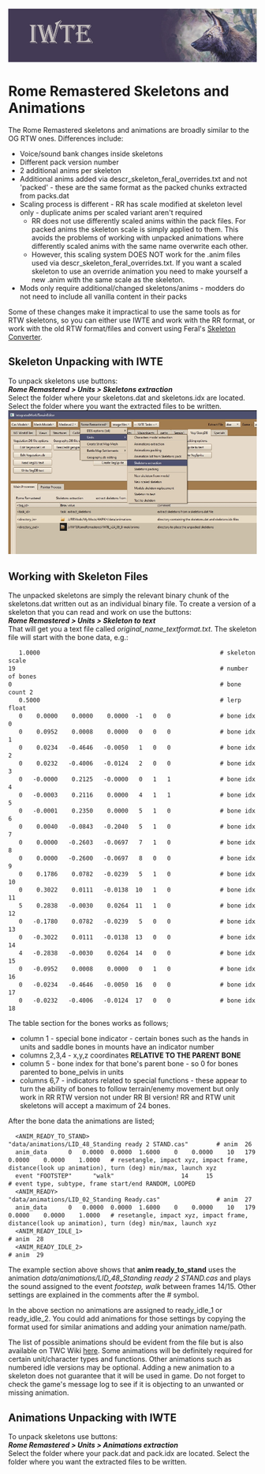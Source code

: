 ![IWTE banner](../IWTEgithub_images/IWTEbanner.jpg)
# Rome Remastered Skeletons and Animations

The Rome Remastered skeletons and animations are broadly similar to the OG RTW ones. Differences include:
* Voice/sound bank changes inside skeletons
* Different pack version number
* 2 additional anims per skeleton
* Additional anims added via descr_skeleton_feral_overrides.txt and not 'packed' - these are the same format as the packed chunks extracted from packs.dat
* Scaling process is different - RR has scale modified at skeleton level only - duplicate anims per scaled variant aren't required
  * RR does not use differently scaled anims within the pack files. For packed anims the skeleton scale is simply applied to them. This avoids the problems of working with unpacked animations where differently scaled anims with the same name overwrite each other.
  * However, this scaling system DOES NOT work for the .anim files used via descr_skeleton_feral_overrides.txt. If you want a scaled skeleton to use an override animation you need to make yourself a new .anim with the same scale as the skeleton. 
* Mods only require additional/changed skeletons/anims - modders do not need to include all vanilla content in their packs

Some of these changes make it impractical to use the same tools as for RTW skeletons, so you can either use IWTE and work with the RR format, or work with the old RTW format/files and convert using Feral's [Skeleton Converter](https://github.com/FeralInteractive/romeremastered/blob/main/tools/SkeletonConverter/SkeletonConverter.md).

## Skeleton Unpacking with IWTE
To unpack skeletons use buttons:  
***Rome Remastered > Units > Skeletons extraction***  
Select the folder where your skeletons.dat and skeletons.idx are located. Select the folder where you want the extracted files to be written. 
![RR skeleton unpacking](../IWTEgithub_images/RR-skeleton-unpacking.jpg)

## Working with Skeleton Files
The unpacked skeletons are simply the relevant binary chunk of the skeletons.dat written out as an individual binary file. To create a version of a skeleton that you can read and work on use the buttons:  
***Rome Remastered > Units > Skeleton to text***  
That will get you a text file called *original_name_textformat.txt*.  The skeleton file will start with the bone data, e.g.:

       1.0000                                                   # skeleton scale 
    19                                                          # number of bones 
    0                                                           # bone count 2
       0.5000                                                   # lerp float 
       0    0.0000    0.0000    0.0000  -1   0   0              # bone idx 0
       0    0.0952    0.0008    0.0000   0   0   0              # bone idx 1
       0    0.0234   -0.4646   -0.0050   1   0   0              # bone idx 2
       0    0.0232   -0.4006   -0.0124   2   0   0              # bone idx 3
       0   -0.0000    0.2125   -0.0000   0   1   1              # bone idx 4
       0   -0.0003    0.2116    0.0000   4   1   1              # bone idx 5
       0   -0.0001    0.2350    0.0000   5   1   0              # bone idx 6
       0    0.0040   -0.0843   -0.2040   5   1   0              # bone idx 7
       0    0.0000   -0.2603   -0.0697   7   1   0              # bone idx 8
       0    0.0000   -0.2600   -0.0697   8   0   0              # bone idx 9
       0    0.1786    0.0782   -0.0239   5   1   0              # bone idx 10
       0    0.3022    0.0111   -0.0138  10   1   0              # bone idx 11
       5    0.2838   -0.0030    0.0264  11   1   0              # bone idx 12
       0   -0.1780    0.0782   -0.0239   5   0   0              # bone idx 13
       0   -0.3022    0.0111   -0.0138  13   0   0              # bone idx 14
       4   -0.2838   -0.0030    0.0264  14   0   0              # bone idx 15
       0   -0.0952    0.0008    0.0000   0   1   0              # bone idx 16
       0   -0.0234   -0.4646   -0.0050  16   0   0              # bone idx 17
       0   -0.0232   -0.4006   -0.0124  17   0   0              # bone idx 18

The table section for the bones works as follows;
* column 1 - special bone indicator - certain bones such as the hands in units and saddle bones in mounts have an indicator number
* columns 2,3,4 - x,y,z coordinates **RELATIVE TO THE PARENT BONE**
* column 5 - bone index for that bone's parent bone - so 0 for bones parented to bone_pelvis in units
* columns 6,7 - indicators related to special functions - these appear to turn the ability of bones to follow terrain/enemy movement but only work in RR RTW version not under RR BI version!
RR and RTW unit skeletons will accept a maximum of 24 bones.

After the bone data the animations are listed;

      <ANIM_READY_TO_STAND>                     "data/animations/LID_48_Standing ready 2 STAND.cas"        # anim  26
      anim_data      0   0.0000  0.0000  1.6000    0    0.0000    10   179    0.0000    0.0000    1.0000   # resetangle, impact xyz, impact frame, distance(look up animation), turn (deg) min/max, launch xyz 
      event "FOOTSTEP"      "walk"                   14     15                                             # event type, subtype, frame start/end RANDOM, LOOPED 
      <ANIM_READY>                              "data/animations/LID_02_Standing Ready.cas"                # anim  27
      anim_data      0   0.0000  0.0000  1.6000    0    0.0000    10   179    0.0000    0.0000    1.0000   # resetangle, impact xyz, impact frame, distance(look up animation), turn (deg) min/max, launch xyz 
      <ANIM_READY_IDLE_1>                                                                                  # anim  28
      <ANIM_READY_IDLE_2>                                                                                  # anim  29

The example section above shows that **anim ready_to_stand** uses the animation *data/animations/LID_48_Standing ready 2 STAND.cas* and plays the sound assigned to the event *footstep, walk* between frames 14/15.  Other settings are explained in the comments after the # symbol.

In the above section no animations are assigned to ready_idle_1 or ready_idle_2.  You could add animations for those settings by copying the format used for similar animations and adding your animation name/path.

The list of possible animations should be evident from the file but is also available on TWC Wiki [here](https://wiki.twcenter.net/index.php?title=Rome:_Total_War%27s_Animation_Modification).  Some animations will be definitely required for certain unit/character types and functions.  Other animations such as numbered idle versions may be optional.  Adding a new animation to a skeleton does not guarantee that it will be used in game.  Do not forget to check the game's message log to see if it is objecting to an unwanted or missing animation.


## Animations Unpacking with IWTE
To unpack skeletons use buttons:  
***Rome Remastered > Units > Animations extraction***  
Select the folder where your pack.dat and pack.idx are located. Select the folder where you want the extracted files to be written. 
